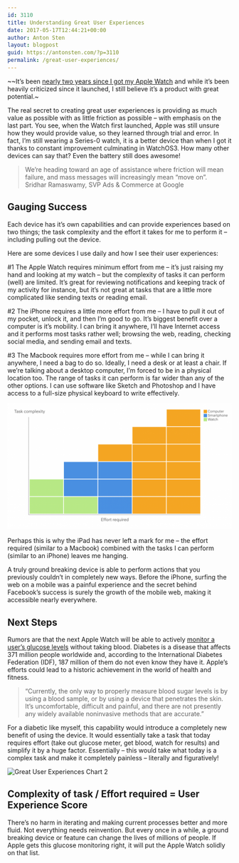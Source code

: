 ```yaml
---
id: 3110
title: Understanding Great User Experiences
date: 2017-05-17T12:44:21+00:00
author: Anton Sten
layout: blogpost
guid: https://antonsten.com/?p=3110
permalink: /great-user-experiences/
---
```

~~It’s been <a href="https://antonsten.com/hey-siri-whats-the-future-of-user-interfaces/" target="_blank">nearly two years since I got my Apple Watch</a> and while it’s been heavily criticized since it launched, I still believe it’s a product with great potential.~

The real secret to creating great user experiences is providing as much value as possible with as little friction as possible &#8211; with emphasis on the last part. You see, when the Watch first launched, Apple was still unsure how they would provide value, so they learned through trial and error. In fact, I’m still wearing a Series-0 watch, it is a better device than when I got it thanks to constant improvement culminating in WatchOS3. How many other devices can say that? Even the battery still does awesome!

> We’re heading toward an age of assistance where friction will mean failure, and mass messages will increasingly mean &#8220;move on&#8221;.<br>Sridhar Ramaswamy, SVP Ads & Commerce at Google

## Gauging Success

Each device has it’s own capabilities and can provide experiences based on two things; the task complexity and the effort it takes for me to perform it &#8211; including pulling out the device.

Here are some devices I use daily and how I see their user experiences:

#1 The Apple Watch requires minimum effort from me &#8211; it’s just raising my hand and looking at my watch &#8211; but the complexity of tasks it can perform (well) are limited. It’s great for reviewing notifications and keeping track of my activity for instance, but it’s not great at tasks that are a little more complicated like sending texts or reading email.</p>

#2 The iPhone requires a little more effort from me &#8211; I have to pull it out of my pocket, unlock it, and then I’m good to go. It&#8217;s biggest benefit over a computer is it&#8217;s mobility. I can bring it anywhere, I’ll have Internet access and it performs most tasks rather well; browsing the web, reading, checking social media, and sending email and texts.

#3 The Macbook requires more effort from me &#8211; while I can bring it anywhere, I need a bag to do so. Ideally, I need a desk or at least a chair. If we’re talking about a desktop computer, I’m forced to be in a physical location too. The range of tasks it can perform is far wider than any of the other options. I can use software like Sketch and Photoshop and I have access to a full-size physical keyboard to write effectively.

![Great User Experiences Chart 1](/images/userexperience-chart1-1024x576.png)

Perhaps this is why the iPad has never left a mark for me &#8211; the effort required (similar to a Macbook) combined with the tasks I can perform (similar to an iPhone) leaves me hanging.

A truly ground breaking device is able to perform actions that you previously couldn’t in completely new ways. Before the iPhone, surfing the web on a mobile was a painful experience and the secret behind Facebook’s success is surely the growth of the mobile web, making it accessible nearly everywhere.

## Next Steps

Rumors are that the next Apple Watch will be able to actively <a href="http://bgr.com/2017/05/15/apple-watch-fitness-glucose-monitoring/" target="_blank">monitor a user’s glucose levels</a> without taking blood. Diabetes is a disease that affects 371 million people worldwide and, according to the International Diabetes Federation (IDF), 187 million of them do not even know they have it. Apple’s efforts could lead to a historic achievement in the world of health and fitness.

> “Currently, the only way to properly measure blood sugar levels is by using a blood sample, or by using a device that penetrates the skin. It’s uncomfortable, difficult and painful, and there are not presently any widely available noninvasive methods that are accurate.&#8221;

For a diabetic like myself, this capability would introduce a completely new benefit of using the device. It would essentially take a task that today requires effort (take out glucose meter, get blood, watch for results) and simplify it by a huge factor. Essentially &#8211; this would take what today is a complex task and make it completely painless &#8211; literally and figuratively!

![Great User Experiences Chart 2](../images/blog/userexperience-chart2-1024x576.png)

## Complexity of task / Effort required = User Experience Score

There’s no harm in iterating and making current processes better and more fluid. Not everything needs reinvention. But every once in a while, a ground breaking device or feature can change the lives of millions of people. If Apple gets this glucose monitoring right, it will put the Apple Watch solidly on that list.

